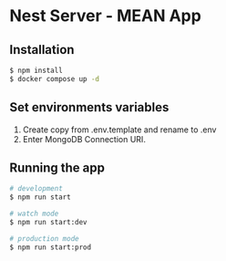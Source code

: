 # Nest Server - MEAN App

## Installation

```bash
$ npm install
$ docker compose up -d
```

## Set environments variables

1. Create copy from .env.template and rename to .env
2. Enter MongoDB Connection URI.

## Running the app

```bash
# development
$ npm run start

# watch mode
$ npm run start:dev

# production mode
$ npm run start:prod
```
